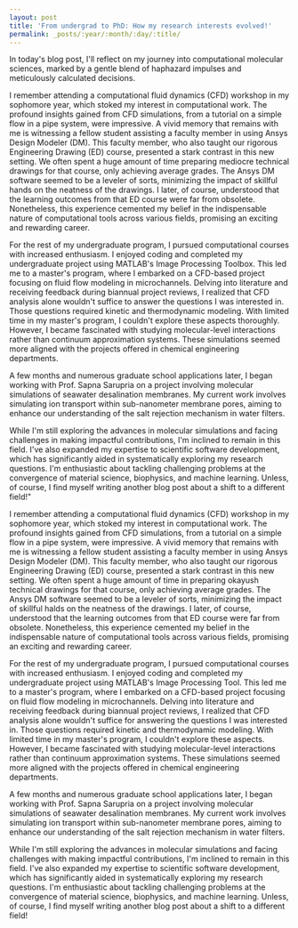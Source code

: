 ```yaml
---
layout: post
title: 'From undergrad to PhD: How my research interests evolved!'
permalink: _posts/:year/:month/:day/:title/
---
```


In today's blog post, I'll reflect on my journey into computational molecular sciences, marked by a gentle blend of haphazard impulses and meticulously calculated decisions.

I remember attending a computational fluid dynamics (CFD) workshop in my sophomore year, which stoked my interest in computational work. The profound insights gained from CFD simulations, from a tutorial on a simple flow in a pipe system, were impressive. A vivid memory that remains with me is witnessing a fellow student assisting a faculty member in using Ansys Design Modeler (DM). This faculty member, who also taught our rigorous Engineering Drawing (ED) course, presented a stark contrast in this new setting. We often spent a huge amount of time preparing mediocre technical drawings for that course, only achieving average grades. The Ansys DM software seemed to be a leveler of sorts, minimizing the impact of skillful hands on the neatness of the drawings. I later, of course, understood that the learning outcomes from that ED course were far from obsolete. Nonetheless, this experience cemented my belief in the indispensable nature of computational tools across various fields, promising an exciting and rewarding career.

For the rest of my undergraduate program, I pursued computational courses with increased enthusiasm. I enjoyed coding and completed my undergraduate project using MATLAB's Image Processing Toolbox. This led me to a master's program, where I embarked on a CFD-based project focusing on fluid flow modeling in microchannels. Delving into literature and receiving feedback during biannual project reviews, I realized that CFD analysis alone wouldn't suffice to answer the questions I was interested in. Those questions required kinetic and thermodynamic modeling. With limited time in my master's program, I couldn't explore these aspects thoroughly. However, I became fascinated with studying molecular-level interactions rather than continuum approximation systems. These simulations seemed more aligned with the projects offered in chemical engineering departments.

A few months and numerous graduate school applications later, I began working with Prof. Sapna Sarupria on a project involving molecular simulations of seawater desalination membranes. My current work involves simulating ion transport within sub-nanometer membrane pores, aiming to enhance our understanding of the salt rejection mechanism in water filters.

While I'm still exploring the advances in molecular simulations and facing challenges in making impactful contributions, I'm inclined to remain in this field. I've also expanded my expertise to scientific software development, which has significantly aided in systematically exploring my research questions. I'm enthusiastic about tackling challenging problems at the convergence of material science, biophysics, and machine learning. Unless, of course, I find myself writing another blog post about a shift to a different field!"


I remember attending a computational fluid dynamics (CFD) workshop in my sophomore year, which stoked my interest in computational work. The profound insights gained from CFD simulations, from a tutorial on a simple flow in a pipe system, were impressive. A vivid memory that remains with me is witnessing a fellow student assisting a faculty member in using Ansys Design Modeler (DM). This faculty member, who also taught our rigorous Engineering Drawing (ED) course, presented a stark contrast in this new setting. We often spent a huge amount of time in preparing okayush technical drawings for that course, only achieving average grades. The Ansys DM software seemed to be a leveler of sorts, minimizing the impact of skillful halds on the neatness of the drawings. I later, of course, understood that the learning outcomes from that ED course were far from obsolete. Nonetheless, this experience cemented my belief in the indispensable nature of computational tools across various fields, promising an exciting and rewarding career.

For the rest of my undergraduate program, I pursued computational courses with increased enthusiasm. I enjoyed coding and completed my undergraduate project using MATLAB's Image Processing Tool. This led me to a master's program, where I embarked on a CFD-based project focusing on fluid flow modeling in microchannels. Delving into literature and receiving feedback during biannual project reviews, I realized that CFD analysis alone wouldn't suffice for answering the questions I was interested in. Those questions required kinetic and thermodynamic modeling. With limited time in my master's program, I couldn't explore these aspects. However, I became fascinated with studying molecular-level interactions rather than continuum approximation systems. These simulations seemed more aligned with the projects offered in chemical engineering departments.

A few months and numerous graduate school applications later, I began working with Prof. Sapna Sarupria on a project involving molecular simulations of seawater desalination membranes. My current work involves simulating ion transport within sub-nanometer membrane pores, aiming to enhance our understanding of the salt rejection mechanism in water filters.

While I'm still exploring the advances in molecular simulations and facing challenges with making impactful contributions, I'm inclined to remain in this field. I've also expanded my expertise to scientific software development, which has significantly aided in systematically exploring my research questions. I'm enthusiastic about tackling challenging problems at the convergence of material science, biophysics, and machine learning. Unless, of course, I find myself writing another blog post about a shift to a different field!


